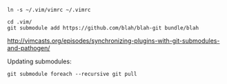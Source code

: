 

	ln -s ~/.vim/vimrc ~/.vimrc

	cd .vim/
	git submodule add https://github.com/blah/blah-git bundle/blah

http://vimcasts.org/episodes/synchronizing-plugins-with-git-submodules-and-pathogen/

Updating submodules:

	git submodule foreach --recursive git pull
